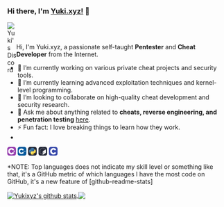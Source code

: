### Hi there, I'm [Yuki.xyz!](https://yuki.xyz) 👋  

<a href="[https://discord.gg/yukiwtf](https://discord.gg/yukiwtf)">
  <img align="left" alt="Yuki's Discord" width="21px" src="https://raw.githubusercontent.com/anuraghazra/anuraghazra/master/assets/discord-round.svg" />
</a>  

<br />
<br />

Hi, I'm Yuki.xyz, a passionate self-taught **Pentester** and **Cheat Developer** from the Internet.

- 🔭 I’m currently working on various private cheat projects and security tools.  
- 🌱 I’m currently learning advanced exploitation techniques and kernel-level programming.  
- 👯 I’m looking to collaborate on high-quality cheat development and security research.  
- 💬 Ask me about anything related to **cheats, reverse engineering, and penetration testing** [here](https://github.com/yuki.xyz/yuki.xyz/issues).  
- ⚡ Fun fact: I love breaking things to learn how they work.
- 
<code><img height="20" src="https://github.com/tandpfun/skill-icons/blob/main/icons/CS.svg"></code>
<code><img height="20" src="https://github.com/tandpfun/skill-icons/blob/main/icons/CPP.svg"></code>
<code><img height="20" src="https://github.com/tandpfun/skill-icons/blob/main/icons/Python-Dark.svg"></code>
<code><img height="20" src="https://github.com/tandpfun/skill-icons/blob/main/icons/Bash-Dark.svg"></code>
<code><img height="20" src="https://github.com/tandpfun/skill-icons/blob/main/icons/C.svg"></code>

*NOTE: Top languages does not indicate my skill level or something like that, it's a GitHub metric of which languages I have the most code on GitHub, it's a new feature of [github-readme-stats]

<a href="https://github.com/yukixyz/github-readme-stats">
  <img align="center" src="https://github-readme-stats.vercel.app/api?username=yukixyz&show_icons=true&include_all_commits=true&theme=material-palenight" alt="Yukixyz's github stats" />
</a>
<a href="https://github.com/yukixyz/github-readme-stats">
  <img align="center" src="https://github-readme-stats.vercel.app/api/top-langs/?username=yukixyz&layout=compact&theme=material-palenight" />
</a>
